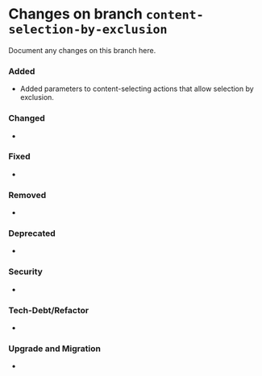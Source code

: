 # Changes on branch `content-selection-by-exclusion`
Document any changes on this branch here.
### Added
- Added parameters to content-selecting actions that allow selection by exclusion.

### Changed
- 

### Fixed
- 

### Removed
- 

### Deprecated
- 

### Security
- 

### Tech-Debt/Refactor
- 

### Upgrade and Migration
- 
